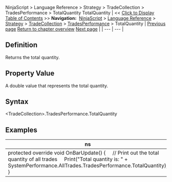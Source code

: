 ﻿
NinjaScript \> Language Reference \> Strategy \> TradeCollection \> TradesPerformance \> TotalQuantity
TotalQuantity
| \<\< [Click to Display Table of Contents](totalquantity.md) \>\> **Navigation:**     [NinjaScript](ninjascript-1.md) \> [Language Reference](language_reference_wip-1.md) \> [Strategy](strategy-1.md) \> [TradeCollection](tradecollection-1.md) \> [TradesPerformance](tradesperformance-1.md) \> TotalQuantity | [Previous page](totalcommission-1.md) [Return to chapter overview](tradesperformance-1.md) [Next page](totalslippage-1.md) |
| --- | --- |
## Definition
Returns the total quantity.
 
## Property Value
A double value that represents the total quantity.
 
## Syntax
\<TradeCollection\>.TradesPerformance.TotalQuantity

## Examples
| ns |
| --- |
| protected override void OnBarUpdate() {      // Print out the total quantity of all trades      Print("Total quantity is: " \+ SystemPerformance.AllTrades.TradesPerformance.TotalQuantity); } |

 
